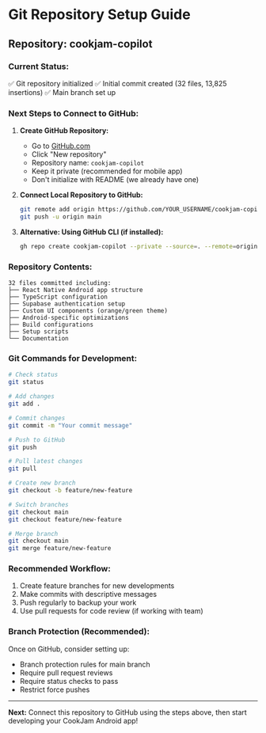 # Git Repository Setup Guide

## Repository: cookjam-copilot

### Current Status:
✅ Git repository initialized
✅ Initial commit created (32 files, 13,825 insertions)
✅ Main branch set up

### Next Steps to Connect to GitHub:

1. **Create GitHub Repository:**
   - Go to [GitHub.com](https://github.com)
   - Click "New repository"
   - Repository name: `cookjam-copilot`
   - Keep it private (recommended for mobile app)
   - Don't initialize with README (we already have one)

2. **Connect Local Repository to GitHub:**
   ```bash
   git remote add origin https://github.com/YOUR_USERNAME/cookjam-copilot.git
   git push -u origin main
   ```

3. **Alternative: Using GitHub CLI (if installed):**
   ```bash
   gh repo create cookjam-copilot --private --source=. --remote=origin --push
   ```

### Repository Contents:
```
32 files committed including:
├── React Native Android app structure
├── TypeScript configuration
├── Supabase authentication setup
├── Custom UI components (orange/green theme)
├── Android-specific optimizations
├── Build configurations
├── Setup scripts
└── Documentation
```

### Git Commands for Development:

```bash
# Check status
git status

# Add changes
git add .

# Commit changes
git commit -m "Your commit message"

# Push to GitHub
git push

# Pull latest changes
git pull

# Create new branch
git checkout -b feature/new-feature

# Switch branches
git checkout main
git checkout feature/new-feature

# Merge branch
git checkout main
git merge feature/new-feature
```

### Recommended Workflow:
1. Create feature branches for new developments
2. Make commits with descriptive messages
3. Push regularly to backup your work
4. Use pull requests for code review (if working with team)

### Branch Protection (Recommended):
Once on GitHub, consider setting up:
- Branch protection rules for main branch
- Require pull request reviews
- Require status checks to pass
- Restrict force pushes

---

**Next:** Connect this repository to GitHub using the steps above, then start developing your CookJam Android app!
